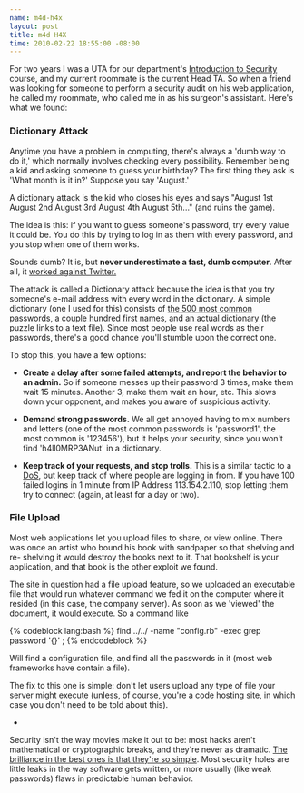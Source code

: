 ```yaml
--- 
name: m4d-h4x
layout: post
title: m4d H4X
time: 2010-02-22 18:55:00 -08:00
---
```

For two years I was a UTA for our department's [Introduction to Security][1] 
course,  and my current roommate is the current Head TA. So when a friend was
looking for someone to perform a security audit on his web application, he
called my roommate, who called me in as his surgeon's assistant. Here's what
we found:

### Dictionary Attack

Anytime you have a problem in computing, there's always a 'dumb way to do it,'
which normally involves checking every possibility. Remember being a kid and
asking someone to guess your birthday? The first thing they ask is 'What month
is it in?' Suppose you say 'August.'

A dictionary attack is the kid who closes his eyes and says "August 1st August
2nd August 3rd August 4th August 5th..." (and ruins the game).

The idea is this: if you want to guess someone's password, try every value it
could be. You do this by trying to log in as them with every password, and you
stop when one of them works.

Sounds dumb? It is, but **never underestimate a fast, dumb computer**. After
all, it [worked against Twitter.][2]

The attack is called a Dictionary attack because the idea is that you try
someone's e-mail address with every word in the dictionary. A simple
dictionary (one I used for this) consists of [the 500 most common
passwords][3], [a couple hundred first names][4], and [an actual
dictionary][5] (the puzzle links to a text file). Since most people use real
words as their passwords, there's a good chance you'll stumble upon the
correct one.

To stop this, you have a few options:

  * **Create a delay after some failed attempts, and report the behavior to an
admin.** So if someone messes up their password 3 times, make them wait 15
minutes. Another 3, make them wait an hour, etc. This slows down your
opponent, and makes you aware of suspicious activity.

  * **Demand strong passwords.** We all get annoyed having to mix numbers and
letters (one of the most common passwords is 'password1', the most common is
'123456'), but it helps your security, since you won't find 'h4ll0MRP3ANut' in
a dictionary.

  * **Keep track of your requests, and stop trolls.** This is a similar tactic
to a [DoS][6], but keep track of where people are logging in from. If you have
100 failed logins in 1 minute from IP Address 113.154.2.110, stop letting them
try to connect (again, at least for a day or two).

### File Upload

Most web applications let you upload files to share, or view online. There was
once an artist who bound his book with sandpaper so that shelving and re-
shelving it would destroy the books next to it. That bookshelf is your
application, and that book is the other exploit we found.

The site in question had a file upload feature, so we uploaded an executable
file that would run whatever command we fed it on the computer where it
resided (in this case, the company server). As soon as we 'viewed' the
document, it would execute. So a command like

{% codeblock lang:bash %}
    find ../../ -name "config.rb" -exec grep password '{}' \;
{% endcodeblock %}

Will find a configuration file, and find all the passwords in it (most web
frameworks have contain a file).

The fix to this one is simple: don't let users upload any type of file your
server might execute (unless, of course, you're a code hosting site, in which
case you don't need to be told about this).

-

Security isn't the way movies make it out to be: most hacks aren't
mathematical or cryptographic breaks, and they're never as dramatic. [The
brilliance in the best ones is that they're so simple][7]. Most security holes
are little leaks in the way software gets written, or more usually (like weak
passwords) flaws in predictable human behavior.


   [1]: http://cs.brown.edu/courses/cs166/

   [2]: http://www.wired.com/threatlevel/2009/01/professed-twitt/

   [3]: http://boingboing.net/2009/01/02/top-500-worst-passwo.html

   [4]: http://babynames.com/Names/Popular/

   [5]: http://www.facebook.com/careers/puzzles.php#!/careers/puzzles.php?puzzle_id=17

   [6]: http://en.wikipedia.org/wiki/Denial-of-service_attack

   [7]: http://www.schneier.com/blog/archives/2008/07/world_war_ii_de.html

